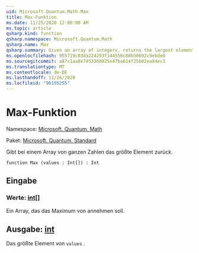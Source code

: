 ```yaml
---
uid: Microsoft.Quantum.Math.Max
title: Max-Funktion
ms.date: 11/25/2020 12:00:00 AM
ms.topic: article
qsharp.kind: function
qsharp.namespace: Microsoft.Quantum.Math
qsharp.name: Max
qsharp.summary: Given an array of integers, returns the largest element.
ms.openlocfilehash: 955719c03da224293f344556c88b50692c9ebde0
ms.sourcegitcommit: a87c1aa8e7453360025e47ba614f25b02ea84ec3
ms.translationtype: MT
ms.contentlocale: de-DE
ms.lasthandoff: 11/26/2020
ms.locfileid: "96195255"
---
```

# <a name="max-function"></a>Max-Funktion

Namespace: [Microsoft. Quantum. Math](xref:Microsoft.Quantum.Math)

Paket: [Microsoft. Quantum. Standard](https://nuget.org/packages/Microsoft.Quantum.Standard)


Gibt bei einem Array von ganzen Zahlen das größte Element zurück.

```qsharp
function Max (values : Int[]) : Int
```


## <a name="input"></a>Eingabe

### <a name="values--int"></a>Werte: [int](xref:microsoft.quantum.lang-ref.int)[]

Ein Array, das das Maximum von annehmen soll.



## <a name="output--int"></a>Ausgabe: [int](xref:microsoft.quantum.lang-ref.int)

Das größte Element von `values` .